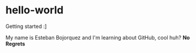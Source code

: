 # hello-world
Getting started :]

My name is Esteban Bojorquez and I'm learning about GitHub, cool huh?
**No Regrets**